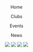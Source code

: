  <html>
<head>
  <meta charset="utf-8"/>
  <link rel="stylesheet" href="https://maxcdn.bootstrapcdn.com/bootstrap/3.3.6/css/bootstrap.min.css" integrity="sha384-1q8mTJOASx8j1Au+a5WDVnPi2lkFfwwEAa8hDDdjZlpLegxhjVME1fgjWPGmkzs7" crossorigin="anonymous">
  <link href='https://fonts.googleapis.com/css?family=Roboto:300,400,700' rel='stylesheet' type='text/css'>
  <link rel="stylesheet" type="text/css" href="main.css">
</head>
<body>
  <header class="container">
    <div class="row">
      <nav class="col-sm-4">
         <p>Home</p>
      <p>Clubs</p>
      <p>Events</p>
      <p>News</p>
      <nav class="col-sm-8 text-right">
        <img src="https://s3.amazonaws.com/codecademy-content/projects/make-a-website/lesson-4/instagram.svg">
        <img src="https://gibbesartofdesign.files.wordpress.com/2015/12/socialmedia-icons-gray_twitter-circle.png">
        <img src="http://www.allthelittlethings.co.uk/userimages/FACEBOOK%20LOGO.jpg">
        <img src="http://green-me-up.com/wp-content/uploads/2016/12/email-logo-grey.png">
      </nav>
    </div>
  </header>




<!---<html>
 <head>
  <meta charset="utf-8"/>
  <link rel="stylesheet" href="https://maxcdn.bootstrapcdn.com/bootstrap/3.3.6/css/bootstrap.min.css" integrity="sha384-1q8mTJOASx8j1Au+a5WDVnPi2lkFfwwEAa8hDDdjZlpLegxhjVME1fgjWPGmkzs7" crossorigin="anonymous">
  <link href='https://fonts.googleapis.com/css?family=Roboto:300,400,700' rel='stylesheet' type='text/css'>
  <link rel="stylesheet" type="text/css" href="main.css">
</head>
<body>
  <header class="container" >
    <div class="row">
    <nav class="col-sm-8" align="right">
      <p>Home</p>
      <p>Clubs</p>
      <p>Events</p>
      <p>News</p>
</nav>
      <nav class="col-sm-4" align="left">
        <img src="https://s3.amazonaws.com/codecademy-content/projects/make-a-website/lesson-4/instagram.svg" height="45">
        <img src="https://gibbesartofdesign.files.wordpress.com/2015/12/socialmedia-icons-gray_twitter-circle.png" height="45">
        <img src="http://www.allthelittlethings.co.uk/userimages/FACEBOOK%20LOGO.jpg" height="45">
        <img src="http://green-me-up.com/wp-content/uploads/2016/12/email-logo-grey.png" height="45">
      </nav>
     
